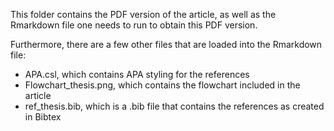 This folder contains the PDF version of the article, as well as the Rmarkdown file one needs to run to obtain this PDF version. 

Furthermore, there are a few other files that are loaded into the Rmarkdown file:
- APA.csl, which contains APA styling for the references
- Flowchart_thesis.png, which contains the flowchart included in the article
- ref_thesis.bib, which is a .bib file that contains the references as created in Bibtex

